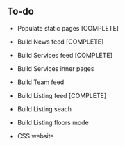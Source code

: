 ## To-do

- Populate static pages [COMPLETE]
- Build News feed [COMPLETE]
- Build Services feed [COMPLETE]
- Build Services inner pages
- Build Team feed
- Build Listing feed [COMPLETE]
- Build Listing seach
- Build Listing floors mode

- CSS website